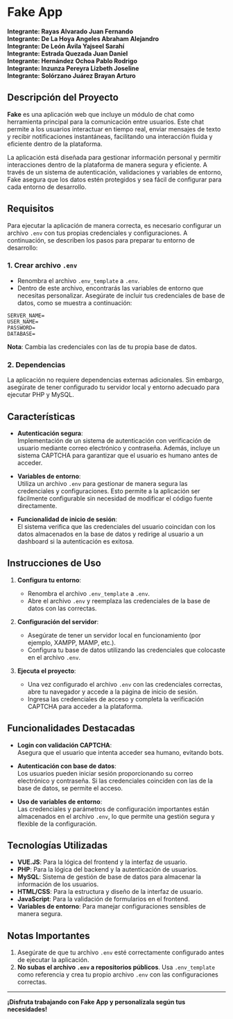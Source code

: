 # Fake App

**Integrante: Rayas Alvarado Juan Fernando**<br>
**Integrante: De La Hoya Angeles Abraham Alejandro**<br>
**Integrante: De León Ávila Yajseel Sarahí**<br>
**Integrante: Estrada Quezada Juan Daniel**<br>
**Integrante: Hernández Ochoa Pablo Rodrigo**<br>
**Integrante: Inzunza Pereyra Lizbeth Joseline**<br>
**Integrante: Solórzano Juárez Brayan Arturo**<br>

## Descripción del Proyecto

**Fake** es una aplicación web que incluye un módulo de chat como herramienta principal para la comunicación entre usuarios. Este chat permite a los usuarios interactuar en tiempo real, enviar mensajes de texto y recibir notificaciones instantáneas, facilitando una interacción fluida y eficiente dentro de la plataforma.

La aplicación está diseñada para gestionar información personal y permitir interacciones dentro de la plataforma de manera segura y eficiente. A través de un sistema de autenticación, validaciones y variables de entorno, Fake asegura que los datos estén protegidos y sea fácil de configurar para cada entorno de desarrollo.

## Requisitos

Para ejecutar la aplicación de manera correcta, es necesario configurar un archivo `.env` con tus propias credenciales y configuraciones. A continuación, se describen los pasos para preparar tu entorno de desarrollo:

### 1. Crear archivo `.env`

- Renombra el archivo `.env_template` a `.env`.
- Dentro de este archivo, encontrarás las variables de entorno que necesitas personalizar. Asegúrate de incluir tus credenciales de base de datos, como se muestra a continuación:

```env
SERVER_NAME=
USER_NAME=
PASSWORD=
DATABASE=
```

**Nota**: Cambia las credenciales con las de tu propia base de datos.

### 2. Dependencias

La aplicación no requiere dependencias externas adicionales. Sin embargo, asegúrate de tener configurado tu servidor local y entorno adecuado para ejecutar PHP y MySQL.

## Características

- **Autenticación segura**:  
  Implementación de un sistema de autenticación con verificación de usuario mediante correo electrónico y contraseña. Además, incluye un sistema CAPTCHA para garantizar que el usuario es humano antes de acceder.

- **Variables de entorno**:  
  Utiliza un archivo `.env` para gestionar de manera segura las credenciales y configuraciones. Esto permite a la aplicación ser fácilmente configurable sin necesidad de modificar el código fuente directamente.

- **Funcionalidad de inicio de sesión**:  
  El sistema verifica que las credenciales del usuario coincidan con los datos almacenados en la base de datos y redirige al usuario a un dashboard si la autenticación es exitosa.

## Instrucciones de Uso

1. **Configura tu entorno**:

   - Renombra el archivo `.env_template` a `.env`.
   - Abre el archivo `.env` y reemplaza las credenciales de la base de datos con las correctas.

2. **Configuración del servidor**:

   - Asegúrate de tener un servidor local en funcionamiento (por ejemplo, XAMPP, MAMP, etc.).
   - Configura tu base de datos utilizando las credenciales que colocaste en el archivo `.env`.

3. **Ejecuta el proyecto**:
   - Una vez configurado el archivo `.env` con las credenciales correctas, abre tu navegador y accede a la página de inicio de sesión.
   - Ingresa las credenciales de acceso y completa la verificación CAPTCHA para acceder a la plataforma.

## Funcionalidades Destacadas

- **Login con validación CAPTCHA**:  
  Asegura que el usuario que intenta acceder sea humano, evitando bots.

- **Autenticación con base de datos**:  
  Los usuarios pueden iniciar sesión proporcionando su correo electrónico y contraseña. Si las credenciales coinciden con las de la base de datos, se permite el acceso.

- **Uso de variables de entorno**:  
  Las credenciales y parámetros de configuración importantes están almacenados en el archivo `.env`, lo que permite una gestión segura y flexible de la configuración.

## Tecnologías Utilizadas

- **VUE.JS**: Para la lógica del frontend y la interfaz de usuario.
- **PHP**: Para la lógica del backend y la autenticación de usuarios.
- **MySQL**: Sistema de gestión de base de datos para almacenar la información de los usuarios.
- **HTML/CSS**: Para la estructura y diseño de la interfaz de usuario.
- **JavaScript**: Para la validación de formularios en el frontend.
- **Variables de entorno**: Para manejar configuraciones sensibles de manera segura.

## Notas Importantes

1. Asegúrate de que tu archivo `.env` esté correctamente configurado antes de ejecutar la aplicación.
2. **No subas el archivo `.env` a repositorios públicos**. Usa `.env_template` como referencia y crea tu propio archivo `.env` con las configuraciones correctas.

---

**¡Disfruta trabajando con Fake App y personalízala según tus necesidades!**
